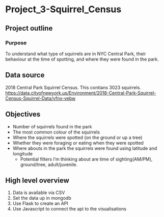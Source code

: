 # Project_3-Squirrel_Census

## Project outline

### Purpose
To understand what type of squirrels are in NYC Central Park, their behaviour at the time of spotting, and where they were found in the park.

## Data source
2018 Central Park Squirrel Census. 
This contians 3023 squirrels.
https://data.cityofnewyork.us/Environment/2018-Central-Park-Squirrel-Census-Squirrel-Data/vfnx-vebw

## Objectives
- Number of squirrels found in the park
- The most common colour of the squirrels
- Where the squirrels were spotted (on the ground or up a tree)
- Whether they were foraging or eating when they were spotted
- Where abouts in the park the squirrels were found using latitude and longitude
    - Potential filters I’m thinking about are time of sighting(AM/PM), ground/tree, adult/juvenile.

## High level overview
1. Data is available via CSV
2. Set the data up in mongodb
3. Use Flask to create an API
4. Use Javascript to connect the api to the visualisations
